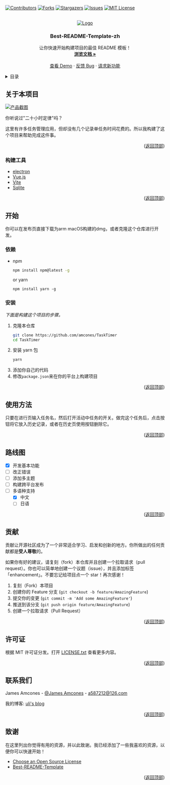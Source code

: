 <div id="top"></div>
<!--
*** 感谢查看我们的最佳 README 模板，如果你有好的建议，请复刻（fork）本仓库并且创建一个
*** 拉取请求（pull request），或者直接创建一个带「enhancement」标签的议题（issue）。
*** 不要忘记给该项目点一个 star！
*** 再次感谢！现在快去创建一些了不起的东西吧！:D
-->



<!-- 项目 SHIELDS -->
<!--
*** 我们使用了 markdown 「参考风格」的链接以便于阅读。
*** 参考链接是用方括号 [ ] 包围起来的，而非 圆括号 ( )。
*** 请到文档末尾查看 contributors-url、forks-url 等变量的声明。这是一种可选的简洁语法，你可能会想要使用。
*** https://www.markdownguide.org/basic-syntax/#reference-style-links
-->
[![Contributors][contributors-shield]][contributors-url]
[![Forks][forks-shield]][forks-url]
[![Stargazers][stars-shield]][stars-url]
[![Issues][issues-shield]][issues-url]
[![MIT License][license-shield]][license-url]



<!-- 项目 LOGO -->
<br />
<div align="center">
  <a href="https://github.com/othneildrew/Best-README-Template">
    <img src="title.png" alt="Logo">
  </a>

<h3 align="center">Best-README-Template-zh</h3>

  <p align="center">
    让你快速开始构建项目的最佳 README 模板！
    <br />
    <a href="https://github.com/othneildrew/Best-README-Template"><strong>浏览文档 »</strong></a>
    <br />
    <br />
    <a href="https://github.com/othneildrew/Best-README-Template">查看 Demo</a>
    ·
    <a href="https://github.com/othneildrew/Best-README-Template/issues">反馈 Bug</a>
    ·
    <a href="https://github.com/othneildrew/Best-README-Template/issues">请求新功能</a>
  </p>
</div>



<!-- 目录 -->
<details>
  <summary>目录</summary>
  <ol>
    <li>
      <a href="#关于本项目">关于本项目</a>
      <ul>
        <li><a href="#构建工具">构建工具</a></li>
      </ul>
    </li>
    <li>
      <a href="#开始">开始</a>
      <ul>
        <li><a href="#依赖">依赖</a></li>
        <li><a href="#安装">安装</a></li>
      </ul>
    </li>
    <li><a href="#使用方法">使用方法</a></li>
    <li><a href="#路线图">路线图</a></li>
    <li><a href="#贡献">贡献</a></li>
    <li><a href="#许可证">许可证</a></li>
    <li><a href="#联系我们">联系我们</a></li>
    <li><a href="#致谢">致谢</a></li>
  </ol>
</details>



<!-- 关于本项目 -->
## 关于本项目

[![产品截图][product-screenshot]](https://example.com)

你听说过"二十小时定律"吗？

这里有许多任务管理应用，但却没有几个记录单任务时间花费的。所以我构建了这个项目来帮助完成这件事。

<p align="right">(<a href="#top">返回顶部</a>)</p>



### 构建工具

* [electron](https://www.electronjs.org/)
* [Vue.js](https://vuejs.org/)
* [Vite](https://vitejs.dev/)
* [Sqlite](https://www.sqlite.org/index.html)

<p align="right">(<a href="#top">返回顶部</a>)</p>



<!-- 开始 -->
## 开始

你可以在发布页直接下载为arm macOS构建的dmg，或者克隆这个仓库进行开发。

### 依赖

* npm
  ```sh
  npm install npm@latest -g
  ```
  or yarn
  ```shell
  npm install yarn -g
  ```

### 安装

_下面是构建这个项目的步骤。_

1. 克隆本仓库
   ```sh
   git clone https://github.com/amcones/TaskTimer
   cd TaskTimer
   ```
2. 安装 yarn 包
   ```sh
   yarn
   ```
3. 添加你自己的代码
4. 修改`package.json`来在你的平台上构建项目

<p align="right">(<a href="#top">返回顶部</a>)</p>



<!-- 使用方法 示例 -->
## 使用方法

只要在进行页输入任务名，然后打开活动中任务的开关。做完这个任务后，点击按钮将它放入历史记录，或者在历史页使用按钮删除它。

<p align="right">(<a href="#top">返回顶部</a>)</p>



<!-- 路线图 -->
## 路线图

- [x] 开发基本功能
- [ ] 改正错误
- [ ] 添加多主题
- [ ] 构建跨平台发布
- [ ] 多语种支持
    - [x] 中文
    - [ ] 日语

<p align="right">(<a href="#top">返回顶部</a>)</p>



<!-- 贡献 -->
## 贡献

贡献让开源社区成为了一个非常适合学习、启发和创新的地方。你所做出的任何贡献都是**受人尊敬**的。

如果你有好的建议，请复刻（fork）本仓库并且创建一个拉取请求（pull request）。你也可以简单地创建一个议题（issue），并且添加标签「enhancement」。不要忘记给项目点一个 star！再次感谢！

1. 复刻（Fork）本项目
2. 创建你的 Feature 分支 (`git checkout -b feature/AmazingFeature`)
3. 提交你的变更 (`git commit -m 'Add some AmazingFeature'`)
4. 推送到该分支 (`git push origin feature/AmazingFeature`)
5. 创建一个拉取请求（Pull Request）

<p align="right">(<a href="#top">返回顶部</a>)</p>



<!-- 许可证 -->
## 许可证

根据 MIT 许可证分发。打开 [LICENSE.txt](LICENSE) 查看更多内容。


<p align="right">(<a href="#top">返回顶部</a>)</p>



<!-- 联系我们 -->
## 联系我们

James Amcones - [@James Amcones](https://twitter.com/AmconesJ) - a587212@126.com

我的博客: [uli's blog](https://amcones.cn)

<p align="right">(<a href="#top">返回顶部</a>)</p>



<!-- 致谢 -->
## 致谢

在这里列出你觉得有用的资源，并以此致谢。我已经添加了一些我喜欢的资源，以便你可以快速开始！

* [Choose an Open Source License](https://choosealicense.com)
* [Best-README-Template](https://github.com/othneildrew/Best-README-Template)

<p align="right">(<a href="#top">返回顶部</a>)</p>



<!-- MARKDOWN 链接 & 图片 -->
<!-- https://www.markdownguide.org/basic-syntax/#reference-style-links -->
[contributors-shield]: https://img.shields.io/github/contributors/amcones/TaskTimer.svg?style=for-the-badge
[contributors-url]: https://github.com/amcones/TaskTimer/graphs/contributors
[forks-shield]: https://img.shields.io/github/forks/amcones/TaskTimer.svg?style=for-the-badge
[forks-url]: https://github.com/amcones/TaskTimer/network/members
[stars-shield]: https://img.shields.io/github/stars/amcones/TaskTimer.svg?style=for-the-badge
[stars-url]: https://github.com/amcones/TaskTimer/stargazers
[issues-shield]: https://img.shields.io/github/issues/amcones/TaskTimer.svg?style=for-the-badge
[issues-url]: https://github.com/amcones/TaskTimer/issues
[license-shield]: https://img.shields.io/github/license/amcones/TaskTimer.svg?style=for-the-badge
[license-url]: https://github.com/amcones/TaskTimer/blob/master/LICENSE.txt
[product-screenshot]: title.png